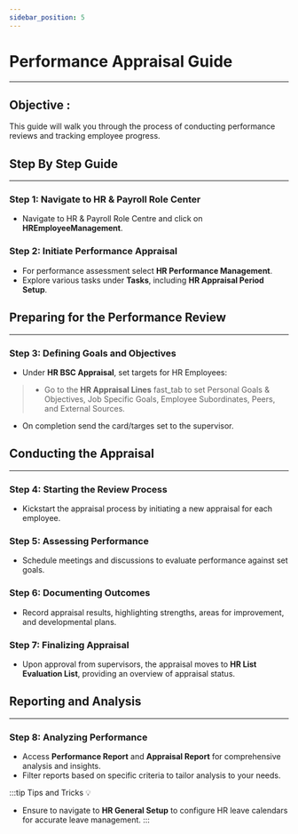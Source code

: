 ```yaml
---
sidebar_position: 5
---
```


# Performance Appraisal Guide
---

<div class="customized-intro-container" id="introduction">
    <h2 class="performance-appraisal-guide"> Objective : </h2>
    <p> 
This guide will walk you through the process of conducting performance reviews and tracking employee progress. 
    </p>
</div>


## Step By Step Guide
---

### Step 1: Navigate to HR & Payroll Role Center
- Navigate to HR & Payroll Role Centre and click on **HREmployeeManagement**.

### Step 2: Initiate Performance Appraisal
- For performance assessment select **HR Performance Management**.
- Explore various tasks under **Tasks**, including **HR Appraisal Period Setup**.

## Preparing for the Performance Review
---

### Step 3: Defining Goals and Objectives
- Under **HR BSC Appraisal**, set targets for HR Employees:

>   - Go to the **HR Appraisal Lines** fast_tab to set Personal Goals & Objectives, Job Specific Goals, Employee Subordinates, Peers, and External Sources.
  - On completion send the card/targes set to the supervisor.

## Conducting the Appraisal
---

### Step 4: Starting the Review Process
- Kickstart the appraisal process by initiating a new appraisal for each employee.

### Step 5: Assessing Performance
- Schedule meetings and discussions to evaluate performance against set goals.

### Step 6: Documenting Outcomes
- Record appraisal results, highlighting strengths, areas for improvement, and developmental plans.

### Step 7: Finalizing Appraisal
- Upon approval from supervisors, the appraisal moves to **HR List Evaluation List**, providing an overview of appraisal status.

## Reporting and Analysis
---

### Step 8: Analyzing Performance
- Access **Performance Report** and **Appraisal Report** for comprehensive analysis and insights.
- Filter reports based on specific criteria to tailor analysis to your needs.

:::tip Tips and Tricks 💡

- Ensure to navigate to **HR General Setup** to configure HR leave calendars for accurate leave management.
:::
